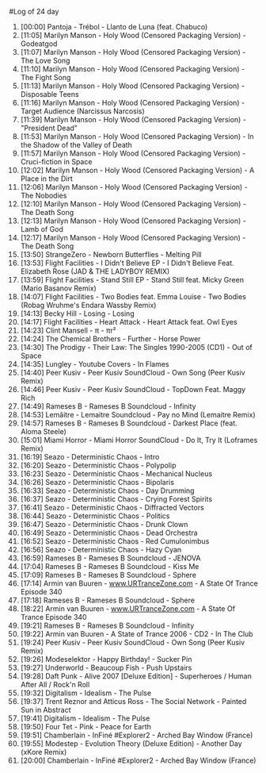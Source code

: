 #Log of 24 day

1. [00:00] Pantoja - Trébol - Llanto de Luna (feat. Chabuco)
1. [11:05] Marilyn Manson - Holy Wood (Censored Packaging Version) - Godeatgod
1. [11:07] Marilyn Manson - Holy Wood (Censored Packaging Version) - The Love Song
1. [11:10] Marilyn Manson - Holy Wood (Censored Packaging Version) - The Fight Song
1. [11:13] Marilyn Manson - Holy Wood (Censored Packaging Version) - Disposable Teens
1. [11:16] Marilyn Manson - Holy Wood (Censored Packaging Version) - Target Audience (Narcissus Narcosis)
1. [11:39] Marilyn Manson - Holy Wood (Censored Packaging Version) - "President Dead"
1. [11:53] Marilyn Manson - Holy Wood (Censored Packaging Version) - In the Shadow of the Valley of Death
1. [11:57] Marilyn Manson - Holy Wood (Censored Packaging Version) - Cruci-fiction in Space
1. [12:02] Marilyn Manson - Holy Wood (Censored Packaging Version) - A Place in the Dirt
1. [12:06] Marilyn Manson - Holy Wood (Censored Packaging Version) - The Nobodies
1. [12:10] Marilyn Manson - Holy Wood (Censored Packaging Version) - The Death Song
1. [12:13] Marilyn Manson - Holy Wood (Censored Packaging Version) - Lamb of God
1. [12:17] Marilyn Manson - Holy Wood (Censored Packaging Version) - The Death Song
1. [13:50] StrangeZero - Newborn Butterflies - Melting Pill
1. [13:53] Flight Facilities - I Didn't Believe EP - I Didn't Believe Feat. Elizabeth Rose (JAD & THE LADYBOY REMIX)
1. [13:59] Flight Facilities - Stand Still EP - Stand Still feat. Micky Green (Mario Basanov Remix)
1. [14:07] Flight Facilities - Two Bodies feat. Emma Louise - Two Bodies (Robag Wruhme's Endara Wassby Remix)
1. [14:13] Becky Hill - Losing - Losing
1. [14:17] Flight Facilities - Heart Attack - Heart Attack feat. Owl Eyes
1. [14:23] Clint Mansell - π - πr²
1. [14:24] The Chemical Brothers - Further - Horse Power
1. [14:30] The Prodigy - Their Law: The Singles 1990-2005 (CD1) - Out of Space
1. [14:35] Lungley - Youtube Covers - In Flames
1. [14:40] Peer Kusiv - Peer Kusiv SoundCloud - Own Song (Peer Kusiv Remix)
1. [14:46] Peer Kusiv - Peer Kusiv SoundCloud - TopDown Feat. Maggy Rich
1. [14:49] Rameses B - Rameses B Soundcloud - Infinity
1. [14:53] Lemâitre - Lemaitre Soundcloud - Pay no Mind (Lemaitre Remix)
1. [14:57] Rameses B - Rameses B Soundcloud - Darkest Place (feat. Aloma Steele)
1. [15:01] Miami Horror - Miami Horror SoundCloud - Do It, Try It (Loframes Remix)
1. [16:19] Seazo - Deterministic Chaos - Intro
1. [16:20] Seazo - Deterministic Chaos - Polypolip
1. [16:23] Seazo - Deterministic Chaos - Mechanical Nucleus
1. [16:26] Seazo - Deterministic Chaos - Bipolaris
1. [16:33] Seazo - Deterministic Chaos - Day Drumming
1. [16:37] Seazo - Deterministic Chaos - Crying Forest Spirits
1. [16:41] Seazo - Deterministic Chaos - Diffracted Vectors
1. [16:44] Seazo - Deterministic Chaos - Politics
1. [16:47] Seazo - Deterministic Chaos - Drunk Clown
1. [16:49] Seazo - Deterministic Chaos - Dead Orchestra
1. [16:52] Seazo - Deterministic Chaos - Red Cumulonimbus
1. [16:56] Seazo - Deterministic Chaos - Hazy Cyan
1. [16:59] Rameses B - Rameses B Soundcloud - JENOVA
1. [17:04] Rameses B - Rameses B Soundcloud - Kiss Me
1. [17:09] Rameses B - Rameses B Soundcloud - Sphere
1. [17:14] Armin van Buuren - www.URTranceZone.com - A State Of Trance Episode 340
1. [17:18] Rameses B - Rameses B Soundcloud - Sphere
1. [18:22] Armin van Buuren - www.URTranceZone.com - A State Of Trance Episode 340
1. [19:21] Rameses B - Rameses B Soundcloud - Infinity
1. [19:22] Armin van Buuren - A State of Trance 2006 - CD2 - In The Club
1. [19:24] Peer Kusiv - Peer Kusiv SoundCloud - Own Song (Peer Kusiv Remix)
1. [19:26] Modeselektor - Happy Birthday! - Sucker Pin
1. [19:27] Underworld - Beaucoup Fish - Push Upstairs
1. [19:28] Daft Punk - Alive 2007 [Deluxe Edition] - Superheroes / Human After All / Rock'n Roll
1. [19:32] Digitalism - Idealism - The Pulse
1. [19:37] Trent Reznor and Atticus Ross - The Social Network - Painted Sun in Abstract
1. [19:41] Digitalism - Idealism - The Pulse
1. [19:50] Four Tet - Pink - Peace for Earth
1. [19:51] Chamberlain - InFiné #Explorer2 - Arched Bay Window (France)
1. [19:55] Modestep - Evolution Theory (Deluxe Edition) - Another Day (xKore Remix)
1. [20:00] Chamberlain - InFiné #Explorer2 - Arched Bay Window (France)
